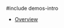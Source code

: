 #include demos-intro

- [Overview](https://js.devexpress.com/Demos/WidgetsGallery/Demo/ColorBox/Overview/)